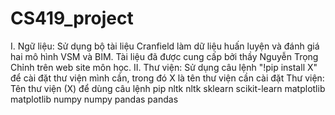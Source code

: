 # CS419_project
I. Ngữ liệu:
	Sử dụng bộ tài liệu Cranfield làm dữ liệu huấn luyện và đánh giá hai mô hình VSM và BIM. Tài liệu đã được cung cấp bởi thầy Nguyễn Trọng Chỉnh trên web site môn học.
II. Thư viện:
	Sử dụng câu lệnh "!pip install X" để cài đặt thư viện mình cần, trong đó X là tên thư viện cần cài đặt
		Thư viện:		Tên thư viện (X) để dùng câu lệnh pip
		nltk				nltk
		sklearn				scikit-learn
		matplotlib			matplotlib
		numpy				numpy
		pandas				pandas